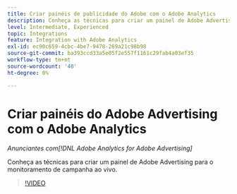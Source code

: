 ```yaml
---
title: Criar painéis de publicidade do Adobe com o Adobe Analytics
description: Conheça as técnicas para criar um painel de Adobe Advertising para o monitoramento de campanha ao vivo
level: Intermediate, Experienced
topic: Integrations
feature: Integration with Adobe Analytics
exl-id: ec90c659-4cbc-4be7-9478-269a21c98b98
source-git-commit: ba393ccd33a5e05f2e557f1161c29fab4a03ef35
workflow-type: tm+mt
source-wordcount: '40'
ht-degree: 0%

---
```


# Criar painéis do Adobe Advertising com o Adobe Analytics

*Anunciantes com[!DNL Adobe Analytics for Adobe Advertising]*

Conheça as técnicas para criar um painel de Adobe Advertising para o monitoramento de campanha ao vivo.

>[!VIDEO](https://video.tv.adobe.com/v/33922)
